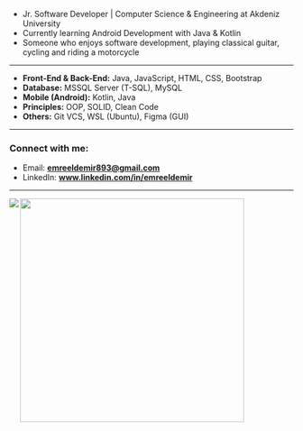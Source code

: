 <!-- <h2 align="center">Hi there! I'm Emre</h2> -->

<!-- <img align="right" src="https://media.giphy.com/media/qgQUggAC3Pfv687qPC/giphy.gif" width="275" height="245"/> -->

- Jr. Software Developer | Computer Science & Engineering at Akdeniz University
- Currently learning Android Development with Java & Kotlin
- Someone who enjoys software development, playing classical guitar, cycling and riding a motorcycle

---

- **Front‑End & Back-End:** Java, JavaScript, HTML, CSS, Bootstrap <br>
- **Database:** MSSQL Server (T-SQL), MySQL <br>
- **Mobile (Android):** Kotlin, Java <br>
- **Principles:** OOP, SOLID, Clean Code <br>
- **Others:** Git VCS, WSL (Ubuntu), Figma (GUI)

---

<h3 align="left">Connect with me: </h3>

- Email: **emreeldemir893@gmail.com**
- LinkedIn: **www.linkedin.com/in/emreeldemir** 

---

<img src="https://github-readme-stats-emreeldemir.vercel.app/api/top-langs/?username=emreeldemir&hide_border=true&theme=dracula&layout=compact&langs_count=8&hide_progress=true" align="left" />
<img src="https://github-readme-stats-emreeldemir.vercel.app/api?username=emreeldemir&show_icons=true&theme=dracula&count_private=true&hide_border=true&hide=issues&include_all_commits=true&line_height=30" width="397" />



<!-- <h3 align="left">Techs & Tools:</h3>
  <a href="https://git-scm.com/" target="_blank" rel=”noopener”> <img src="https://www.vectorlogo.zone/logos/git-scm/git-scm-icon.svg" alt="git" width="34" height="34"/> </a>
  <a href="https://code.visualstudio.com/" target="_blank" rel=”noopener”> <img src="https://upload.wikimedia.org/wikipedia/commons/thumb/9/9a/Visual_Studio_Code_1.35_icon.svg/1024px-Visual_Studio_Code_1.35_icon.svg.png" alt="vscode" width="34" height="34"/> </a>
  <a href="https://developer.mozilla.org/en-US/docs/Web/JavaScript" target="_blank" rel="noreferrer"> <img src="https://raw.githubusercontent.com/devicons/devicon/master/icons/javascript/javascript-original.svg" alt="javascript" width="34" height="34"/> </a>
  <a href="https://www.java.com" target="_blank" rel="noreferrer"> <img src="https://raw.githubusercontent.com/devicons/devicon/master/icons/java/java-original.svg" alt="java" width="34" height="34"/> </a>
  <a href="https://kotlinlang.org/" target="_blank"><img style="margin: 10px" src="https://profilinator.rishav.dev/skills-assets/kotlinlang-icon.svg" alt="Kotlin" width='34' height="34" /></a>
  <a href="https://developer.android.com/" target="_blank" rel=”noopener”> <img src="https://upload.wikimedia.org/wikipedia/commons/thumb/d/d7/Android_robot.svg/872px-Android_robot.svg.png" alt="Android" width="34" height="34"/> </a>
  <a href="https://www.mysql.com/" target="_blank" rel=”noopener”> <img src="https://www.freepnglogos.com/uploads/logo-mysql-png/logo-mysql-mysql-logo-png-images-are-download-crazypng-21.png" alt="MySQL" width="34" height="34"/> </a>
  <a href="https://sqlite.org/index.html" target="_blank" rel=”noopener”> <img src="https://upload.wikimedia.org/wikipedia/commons/thumb/9/97/Sqlite-square-icon.svg/2048px-Sqlite-square-icon.svg.png" alt="SQLite" width="34" height="34"/> </a>
  <a href="https://www.microsoft.com/tr-tr/sql-server" target="_blank" rel=”noopener”> <img src="https://cdn-icons-png.flaticon.com/512/5968/5968306.png" alt="MSSQL" width="34" height="34"/> </a>
  <a href="https://www.apachefriends.org/tr/index.html" target="_blank" rel=”noopener”> <img src="https://static-00.iconduck.com/assets.00/apps-xampp-icon-256x256-h4mje2zt.png" alt="XAMPP" width="34" height="34"/> </a>
  <a href="https://ubuntu.com/" target="_blank" rel=”noopener”> <img src="https://upload.wikimedia.org/wikipedia/commons/thumb/a/ab/Logo-ubuntu_cof-orange-hex.svg/1200px-Logo-ubuntu_cof-orange-hex.svg.png" alt="Ubuntu" width="34" height="34"/> </a>
   -->
  
